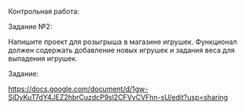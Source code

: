 Контрольная работа:

Задание №2:

Напишите проект для розыгрыша в магазине игрушек. 
Функционал должен содержать добавление новых игрушек 
и задания веса для выпадения игрушек.

Задание:

https://docs.google.com/document/d/1gw-SjDyKuT7dY4JEZ2hbrCuzdcP9sl2CFVyCVFhn-sU/edit?usp=sharing